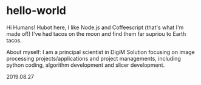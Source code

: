 # hello-world

Hi Humans!
Hubot here, I like Node.js and Coffeescript (that's what I'm made of!)
I've had tacos on the moon and find them far supriou to Earth tacos. 

About myself:
I am a principal scientist in DigiM Solution focusing on image processing projects/applications and project managements, including python coding, algorithm development and slicer development.

2019.08.27
